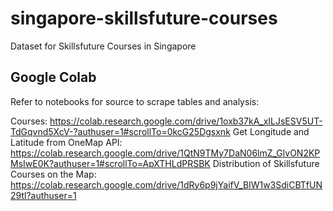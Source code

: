 # singapore-skillsfuture-courses
Dataset for Skillsfuture Courses in Singapore

## Google Colab

Refer to notebooks for source to scrape tables and analysis:

Courses: https://colab.research.google.com/drive/1oxb37kA_xILJsESV5UT-TdGqvnd5XcV-?authuser=1#scrollTo=0kcG25Dgsxnk
Get Longitude and Latitude from OneMap API: https://colab.research.google.com/drive/1QtN9TMy7DaN06lmZ_GlvON2KPMsIwE0K?authuser=1#scrollTo=ApXTHLdPRSBK
Distribution of Skillsfuture Courses on the Map: https://colab.research.google.com/drive/1dRy6p9jYaifV_BlW1w3SdiCBTfUN29tl?authuser=1